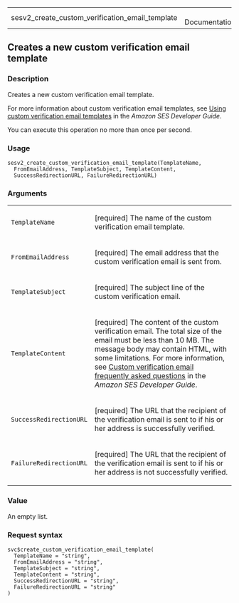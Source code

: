 <table style="width: 100%;">
<tbody>
<tr class="odd">
<td>sesv2_create_custom_verification_email_template</td>
<td style="text-align: right;">R Documentation</td>
</tr>
</tbody>
</table>

## Creates a new custom verification email template

### Description

Creates a new custom verification email template.

For more information about custom verification email templates, see
[Using custom verification email
templates](https://docs.aws.amazon.com/ses/latest/dg/creating-identities.html#send-email-verify-address-custom)
in the *Amazon SES Developer Guide*.

You can execute this operation no more than once per second.

### Usage

    sesv2_create_custom_verification_email_template(TemplateName,
      FromEmailAddress, TemplateSubject, TemplateContent,
      SuccessRedirectionURL, FailureRedirectionURL)

### Arguments

<table>
<colgroup>
<col style="width: 35%" />
<col style="width: 65%" />
</colgroup>
<tbody>
<tr class="odd">
<td><code
id="sesv2_create_custom_verification_email_template_:_TemplateName">TemplateName</code></td>
<td><p>[required] The name of the custom verification email
template.</p></td>
</tr>
<tr class="even">
<td><code
id="sesv2_create_custom_verification_email_template_:_FromEmailAddress">FromEmailAddress</code></td>
<td><p>[required] The email address that the custom verification email
is sent from.</p></td>
</tr>
<tr class="odd">
<td><code
id="sesv2_create_custom_verification_email_template_:_TemplateSubject">TemplateSubject</code></td>
<td><p>[required] The subject line of the custom verification
email.</p></td>
</tr>
<tr class="even">
<td><code
id="sesv2_create_custom_verification_email_template_:_TemplateContent">TemplateContent</code></td>
<td><p>[required] The content of the custom verification email. The
total size of the email must be less than 10 MB. The message body may
contain HTML, with some limitations. For more information, see <a
href="https://docs.aws.amazon.com/ses/latest/dg/creating-identities.html#send-email-verify-address-custom-faq">Custom
verification email frequently asked questions</a> in the <em>Amazon SES
Developer Guide</em>.</p></td>
</tr>
<tr class="odd">
<td><code
id="sesv2_create_custom_verification_email_template_:_SuccessRedirectionURL">SuccessRedirectionURL</code></td>
<td><p>[required] The URL that the recipient of the verification email
is sent to if his or her address is successfully verified.</p></td>
</tr>
<tr class="even">
<td><code
id="sesv2_create_custom_verification_email_template_:_FailureRedirectionURL">FailureRedirectionURL</code></td>
<td><p>[required] The URL that the recipient of the verification email
is sent to if his or her address is not successfully verified.</p></td>
</tr>
</tbody>
</table>

### Value

An empty list.

### Request syntax

    svc$create_custom_verification_email_template(
      TemplateName = "string",
      FromEmailAddress = "string",
      TemplateSubject = "string",
      TemplateContent = "string",
      SuccessRedirectionURL = "string",
      FailureRedirectionURL = "string"
    )
